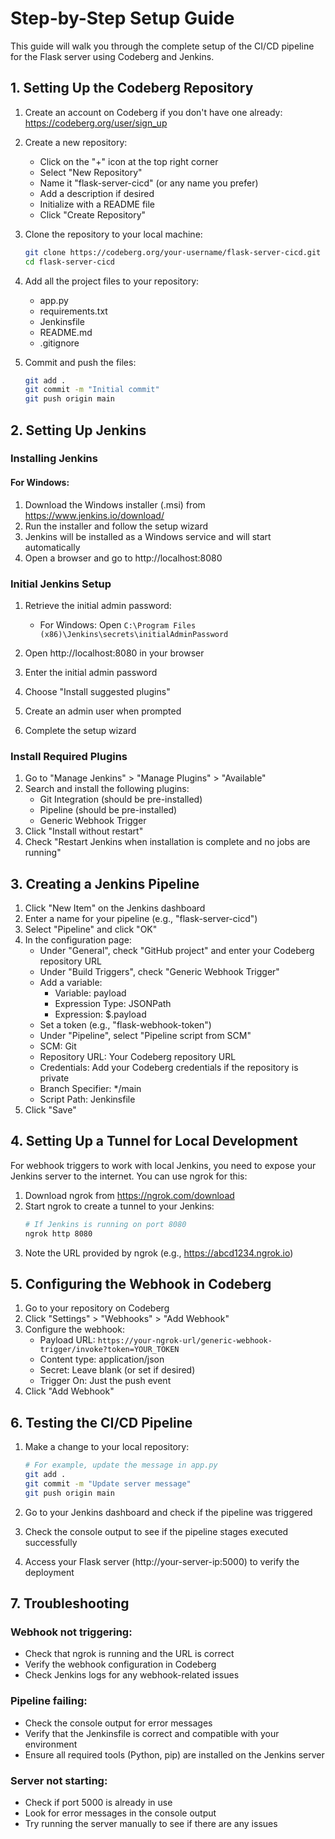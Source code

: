 # Step-by-Step Setup Guide

This guide will walk you through the complete setup of the CI/CD pipeline for the Flask server using Codeberg and Jenkins.

## 1. Setting Up the Codeberg Repository

1. Create an account on Codeberg if you don't have one already: https://codeberg.org/user/sign_up

2. Create a new repository:
   - Click on the "+" icon at the top right corner
   - Select "New Repository"
   - Name it "flask-server-cicd" (or any name you prefer)
   - Add a description if desired
   - Initialize with a README file
   - Click "Create Repository"

3. Clone the repository to your local machine:
   ```bash
   git clone https://codeberg.org/your-username/flask-server-cicd.git
   cd flask-server-cicd
   ```

4. Add all the project files to your repository:
   - app.py
   - requirements.txt
   - Jenkinsfile
   - README.md
   - .gitignore

5. Commit and push the files:
   ```bash
   git add .
   git commit -m "Initial commit"
   git push origin main
   ```

## 2. Setting Up Jenkins

### Installing Jenkins

#### For Windows:

1. Download the Windows installer (.msi) from https://www.jenkins.io/download/
2. Run the installer and follow the setup wizard
3. Jenkins will be installed as a Windows service and will start automatically
4. Open a browser and go to http://localhost:8080

### Initial Jenkins Setup

1. Retrieve the initial admin password:
   - For Windows: Open `C:\Program Files (x86)\Jenkins\secrets\initialAdminPassword`

2. Open http://localhost:8080 in your browser
3. Enter the initial admin password
4. Choose "Install suggested plugins"
5. Create an admin user when prompted
6. Complete the setup wizard

### Install Required Plugins

1. Go to "Manage Jenkins" > "Manage Plugins" > "Available"
2. Search and install the following plugins:
   - Git Integration (should be pre-installed)
   - Pipeline (should be pre-installed)
   - Generic Webhook Trigger
3. Click "Install without restart"
4. Check "Restart Jenkins when installation is complete and no jobs are running"

## 3. Creating a Jenkins Pipeline

1. Click "New Item" on the Jenkins dashboard
2. Enter a name for your pipeline (e.g., "flask-server-cicd")
3. Select "Pipeline" and click "OK"
4. In the configuration page:
   - Under "General", check "GitHub project" and enter your Codeberg repository URL
   - Under "Build Triggers", check "Generic Webhook Trigger"
   - Add a variable:
     - Variable: payload
     - Expression Type: JSONPath
     - Expression: $.payload
   - Set a token (e.g., "flask-webhook-token")
   - Under "Pipeline", select "Pipeline script from SCM"
   - SCM: Git
   - Repository URL: Your Codeberg repository URL
   - Credentials: Add your Codeberg credentials if the repository is private
   - Branch Specifier: */main
   - Script Path: Jenkinsfile
5. Click "Save"

## 4. Setting Up a Tunnel for Local Development

For webhook triggers to work with local Jenkins, you need to expose your Jenkins server to the internet. You can use ngrok for this:

1. Download ngrok from https://ngrok.com/download
2. Start ngrok to create a tunnel to your Jenkins:
   ```bash
   # If Jenkins is running on port 8080
   ngrok http 8080
   ```
3. Note the URL provided by ngrok (e.g., https://abcd1234.ngrok.io)

## 5. Configuring the Webhook in Codeberg

1. Go to your repository on Codeberg
2. Click "Settings" > "Webhooks" > "Add Webhook"
3. Configure the webhook:
   - Payload URL: `https://your-ngrok-url/generic-webhook-trigger/invoke?token=YOUR_TOKEN`
   - Content type: application/json
   - Secret: Leave blank (or set if desired)
   - Trigger On: Just the push event
4. Click "Add Webhook"

## 6. Testing the CI/CD Pipeline

1. Make a change to your local repository:
   ```bash
   # For example, update the message in app.py
   git add .
   git commit -m "Update server message"
   git push origin main
   ```

2. Go to your Jenkins dashboard and check if the pipeline was triggered
3. Check the console output to see if the pipeline stages executed successfully
4. Access your Flask server (http://your-server-ip:5000) to verify the deployment

## 7. Troubleshooting

### Webhook not triggering:
- Check that ngrok is running and the URL is correct
- Verify the webhook configuration in Codeberg
- Check Jenkins logs for any webhook-related issues

### Pipeline failing:
- Check the console output for error messages
- Verify that the Jenkinsfile is correct and compatible with your environment
- Ensure all required tools (Python, pip) are installed on the Jenkins server

### Server not starting:
- Check if port 5000 is already in use
- Look for error messages in the console output
- Try running the server manually to see if there are any issues 